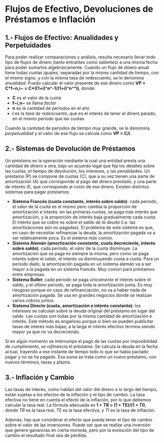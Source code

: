 # Flujos de Efectivo, Devoluciones de Préstamos e Inflación

## 1.- Flujos de Efectivo: Anualidades y Perpetuidades

Para poder realizar comparaciones y análisis, resulta necesario llevar todo tipo de flujos de dinero (tanto entrantes como salientes) a una misma fecha para poder sumarlos algebraicamente. Cuando un flujo de dinero anual tiene todas cuotas iguales, separadas por la misma cantidad de tiempo, con el mismo signo, y con la misma tasa de redescuento, se le denomina *anualidad*. Puedo calcular el valor presente de ese dinero como **VP = C*f~n,i~ = C\*((1+i)^n^-1/(1+i)^n^\*i)**, donde:

- **C** es el valor de la cuota
- **f~i,n~** se llama *factor*
- **n** es la cantidad de periodos en el año
- **i** es la *tasa de redescuento*, que es el interés de tener el dinero parado, en el mismo periodo que las cuotas

Cuando la cantidad de periodos de tiempo *muy* grande, se le denomina *perpetualidad* y el valor de ese flujo se calcula como **VP = C/i**.

## 2.- Sistemas de Devolución de Préstamos

Un préstamo es la operación mediante la cual una entidad presta una cantidad de dinero a otra, bajo un acuerdo legal que fija los detalles sobre las cuotas, el tiempo de devolución, los intereses, y las penalidades. Un préstamo (P) se compone de cuotas (C), que a su vez tienen una parte de amortización (A) que corresponde al pago del dinero prestado, y una parte de interés (I), que corresponde al costo de ese dinero. Existen distintos sistemas para pagar préstamos:

- **Sistema Francés (cuota constante, interés sobre saldo)**: cada periodo, el valor de la cuota es el mismo pero cambia la proporción de amortización e interés: en las primeras cuotas, se paga más interés que amortización, y la proporción de interés baja gradualmente cada cuota. El interés que se cobre es sobre el *saldo de la deuda* (i.e. las amortizaciones aún no pagadas). El problema de este sistema es que, en caso de necesitar refinanciar la deuda, la amortización pagada va a ser relativamente poca. Es el sistema más común.
- **Sistema Alemán (amortización constante, cuota decreciente, interés sobre saldo)**: cada periodo, el valor de la cuota disminuye. La amortización que se paga es siempre la misma, pero como se paga interés sobre el *saldo*, el interés va disminuyendo cuota a cuota. Para un periodo dado, la amortización pagada en un sistema alemán va a ser mayor a la pagada en un sistema francés. Muy común para préstamos entre empresas.
- **Sistema Bullet**: cada periodo se paga *únicamente* el interés sobre el saldo, y el último periodo, se paga toda la amortización junta. Es muy riesgoso porque en caso de refinanciación, no va a haber nada de amortización pagada. Se usa en grandes negocios donde se realizan varios cobros juntos.
- **Sistema Directo (cuota, amortización e interés constante)**: los intereses se calculan sobre la deuda original del préstamo en lugar del saldo. Las cuotas son todas por la misma cantidad de amortización e interés. Este método es engañoso porque si bien se pueden publicitar tasas de interés más bajas, a la larga el interés efectivo termina siendo mayor ya que no va decreciendo.

Si en algún momento se interrumpe el pago de las cuotas por imposibilidad de cumplimiento, se *refinancia* el préstamo. Se calcula la deuda en la fecha actual, trayendo a ese instante de tiempo todo lo que se había pactado pagar y no se ha pagado. Esa suma se trata como un nuevo préstamo, con nuevos términos, tasas y plazos.

## 3.- Inflación y Cambio

Las tasas de interés, como hablan del valor del dinero a lo largo del tiempo, están sujetas a los efectos de la inflación y el tipo de cambio. La tasa efectiva no tiene en cuenta el efecto de la inflación, por lo que debemos calcular la tasa real. La fórmula adecuada es **1 + TR = (1 + TE)/(1 + TI)**, donde *TR* es la tasa real, *TE* es la tasa efectiva, y *TI* es la tasa de inflación.

Además, hay que considerar el efecto que pueda tener el tipo de cambio sobre el valor de las inversiones. Puede ser que se realize una inversión que genere ganancias en cierta moneda, pero por la evolución del tipo de cambio el resultado final sea de pérdida. 
